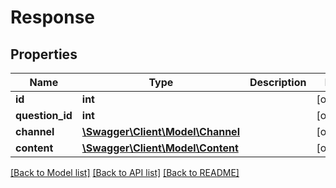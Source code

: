 # Response

## Properties
Name | Type | Description | Notes
------------ | ------------- | ------------- | -------------
**id** | **int** |  | [optional] 
**question_id** | **int** |  | [optional] 
**channel** | [**\Swagger\Client\Model\Channel**](Channel.md) |  | [optional] 
**content** | [**\Swagger\Client\Model\Content**](Content.md) |  | [optional] 

[[Back to Model list]](../../README.md#documentation-for-models) [[Back to API list]](../../README.md#documentation-for-api-endpoints) [[Back to README]](../../README.md)


